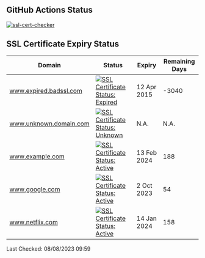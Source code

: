## GitHub Actions Status
[![ssl-cert-checker](https://github.com/owxiang/ssl-cert-checker/actions/workflows/ssl-cert-checker.yml/badge.svg?branch=main)](https://github.com/owxiang/ssl-cert-checker/actions/workflows/ssl-cert-checker.yml)
## SSL Certificate Expiry Status
<!-- prettier-ignore -->
| Domain | Status | Expiry | Remaining Days |
|--------|--------|--------|----------------|
| www.expired.badssl.com | [![SSL Certificate Status: Expired](https://img.shields.io/badge/Expired-red.svg)](expired.badssl.com) | 12 Apr 2015 | -3040 |
| www.unknown.domain.com | [![SSL Certificate Status: Unknown](https://img.shields.io/badge/Unknown-lightgrey.svg)](unknown.domain.com) | N.A. | N.A. |
| www.example.com | [![SSL Certificate Status: Active](https://img.shields.io/badge/Active-brightgreen.svg)](example.com) | 13 Feb 2024 | 188 |
| www.google.com | [![SSL Certificate Status: Active](https://img.shields.io/badge/Active-brightgreen.svg)](google.com) | 2 Oct 2023 | 54 |
| www.netflix.com | [![SSL Certificate Status: Active](https://img.shields.io/badge/Active-brightgreen.svg)](netflix.com) | 14 Jan 2024 | 158 |

Last Checked: 08/08/2023 09:59
